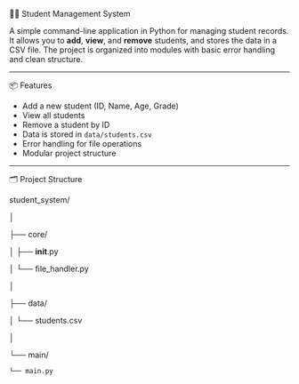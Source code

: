 🧑‍🎓 Student Management System

A simple command-line application in Python for managing student records. It allows you to **add**, **view**, and **remove** students, and stores the data in a CSV file. The project is organized into modules with basic error handling and clean structure.

---

📦 Features

- Add a new student (ID, Name, Age, Grade)
- View all students
- Remove a student by ID
- Data is stored in `data/students.csv`
- Error handling for file operations
- Modular project structure

---

🗂️ Project Structure

student_system/

│

├── core/

│   ├── __init__.py

│   └── file_handler.py

│

├── data/

│   └── students.csv

│

└── main/

    └── main.py



